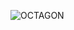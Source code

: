 ![OCTAGON](https://user-images.githubusercontent.com/97614700/218045531-dbae9236-88e5-462f-ae5b-896e83e2e873.jpg)
